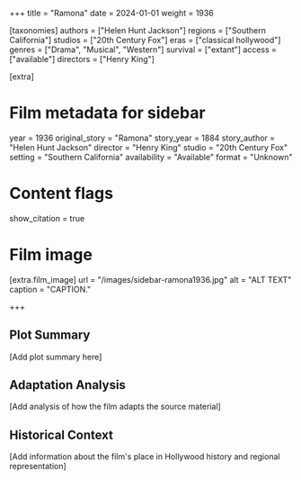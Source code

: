 +++
title = "Ramona"
date = 2024-01-01
weight = 1936

[taxonomies]
authors = ["Helen Hunt Jackson"]
regions = ["Southern California"]
studios = ["20th Century Fox"]
eras = ["classical hollywood"]
genres = ["Drama", "Musical", "Western"]
survival = ["extant"]
access = ["available"]
directors = ["Henry King"]

[extra]
# Film metadata for sidebar
year = 1936
original_story = "Ramona"
story_year = 1884
story_author = "Helen Hunt Jackson"
director = "Henry King"
studio = "20th Century Fox"
setting = "Southern California"
availability = "Available"
format = "Unknown"

# Content flags
show_citation = true

# Film image
[extra.film_image]
url = "/images/sidebar-ramona1936.jpg"
alt = "ALT TEXT"
caption = "CAPTION."

+++

## Plot Summary

[Add plot summary here]

## Adaptation Analysis

[Add analysis of how the film adapts the source material]

## Historical Context

[Add information about the film's place in Hollywood history and regional representation]